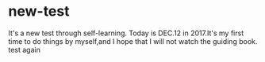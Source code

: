 # new-test
It's a new test through self-learning.
Today is DEC.12 in 2017.It's my first time to do things by myself,and I hope that I will not watch the guiding book.
test again
